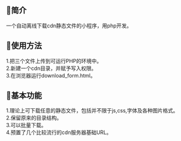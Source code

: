 ## 📍简介
  一个自动离线下载cdn静态文件的小程序，用php开发。<br/>
## 📍使用方法
  1.把三个文件上传到可运行PHP的环境中。<br/>
  2.新建一个cdn目录，并赋予写入权限。<br/>
  3.在浏览器运行download_form.html。<br/>
## 📍基本功能
  1.理论上可下载任意的静态文件，包括并不限于js,css,字体及各种图片格式。<br/>
  2.保留原来的目录结构。<br/>
  3.可以批量下载。<br/>
  4.预置了几个比较流行的cdn服务器基础URL。<br/>
